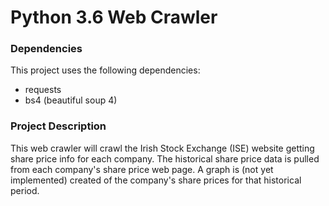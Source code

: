 # Python 3.6 Web Crawler

### Dependencies

This project uses the following dependencies:

* requests
* bs4 (beautiful soup 4)


### Project Description

This web crawler will crawl the Irish Stock Exchange (ISE) website getting share price info for each company.
The historical share price data is pulled from each company's share price web page.
A graph is (not yet implemented) created of the company's share prices for that historical period. 